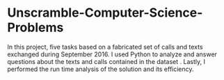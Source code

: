 # Unscramble-Computer-Science-Problems
In this project, five tasks based on a fabricated set of calls and texts exchanged during September 2016. I used Python to analyze and answer questions about the texts and calls contained in the dataset . Lastly, I performed the run time analysis of the solution and its efficiency.
